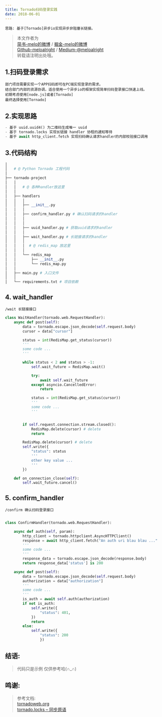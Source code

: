```yaml
---
title: Tornado扫码登录实践
date: 2018-06-01
---
```


```
思路: 基于[Tornado]异步io实现异步非阻塞长链接。
```
    
> 本文作者为    
[简书-melo的微博](https://www.jianshu.com/users/f6323e43dd6c) / [掘金-melo的微博](https://juejin.im/user/579a313f5bbb500064c4a697)   
[Github-meloalright](https://github.com/meloalright) / [Medium-@meloalright](https://medium.com/@meloalright)   
转载请注明出处哦。
   
   
   
   
## 1.扫码登录需求
    
```
部门项目需要实现一个APP扫码即可在PC端实现登录的需求。
结合部门内部的资源协调，适合使用一个异步io的框架实现简单扫码登录接口快速上线。
初期考虑使用[node.js]或者[Tornado]
最终选择使用[Tornado]
```
   
## 2.实现思路    

```python
- 基于 uuid.uuid4() 为二维码生成唯一 uuid
- 基于 tornado.locks 实现长链接 handler 协程的通知等待
- 基于 await http_client.fetch 实现扫码确认请求handler的内部校验接口调用
```

<!-- more -->


## 3.代码结构
      
```python
│ 
│   # @ Python Tornado 工程代码
│ 
├── tornado-project
│   │
│   │   # @ 各种handler放这里
│   │
│   ├── handlers
│   │   │ 
│   │   ├── __init__.py
│   │   │ 
│   │   ├── confirm_handler.py # 确认扫码请求的handler
│   │   │ 
│   │   │ 
│   │   ├── uuid_handler.py # 获取uuid请求的handler
│   │   │ 
│   │   ├── wait_handler.py # 长链接请求的handler
│   │   │ 
│   │   │  # @ redis_map 放这里
│   │   │ 
│   │   └── redis_map 
│   │       ├── __init__.py
│   │       └── redis_map.py
│   │ 
│   ├── main.py # 入口文件
│   │ 
│   └── requirements.txt # 项目依赖
```
   
   
## 4. wait_handler
   
`/wait 长链接接口`   
   
```python
class WaitHandler(tornado.web.RequestHandler):
    async def post(self):
        data = tornado.escape.json_decode(self.request.body)
        cursor = data["cursor"]

        status = int(RedisMap.get_status(cursor))
        '''
        some code ...
        '''

        while status < 2 and status > -1:
            self.wait_future = RedisMap.wait()

            try:
                await self.wait_future
            except asyncio.CancelledError:
                return

            status = int(RedisMap.get_status(cursor))
            '''
            some code ...
            '''


        if self.request.connection.stream.closed():
            RedisMap.delete(cursor) # delete
            return

        RedisMap.delete(cursor) # delete
        self.write({
            "status": status 
            '''
            other key value ...
            ''' 
        })

    def on_connection_close(self):
        self.wait_future.cancel()
```
    
    
## 5. confirm_handler
   
`/confirm 确认扫码登录接口`      
   
```Python

class ConfirmHandler(tornado.web.RequestHandler):

    async def auth(self, param):
        http_client = tornado.httpclient.AsyncHTTPClient()
        response = await http_client.fetch("An auth uri blau blau ..." , headers=param)
        '''
        some code ...
        '''
        response_data = tornado.escape.json_decode(response.body)
        return response_data['status'] is 200

    async def post(self):
        data = tornado.escape.json_decode(self.request.body)
        authorization = data["authorization"]
        '''
        some code ...
        '''
        is_auth = await self.auth(authorization)
        if not is_auth:
            self.write({
                "status": 401,
            })
            return
        else:
            self.write({
                "status": 200
                })
```
   
   
## 结语:


> 代码只是示例 仅供参考哈(∩_∩)  

   
## 鸣谢:

> 参考文档:   
[tornadoweb.org](http://www.tornadoweb.org/en/stable/)      
[tornado.locks – 同步原语](http://tornado-zh.readthedocs.io/zh/latest/locks.html)   

